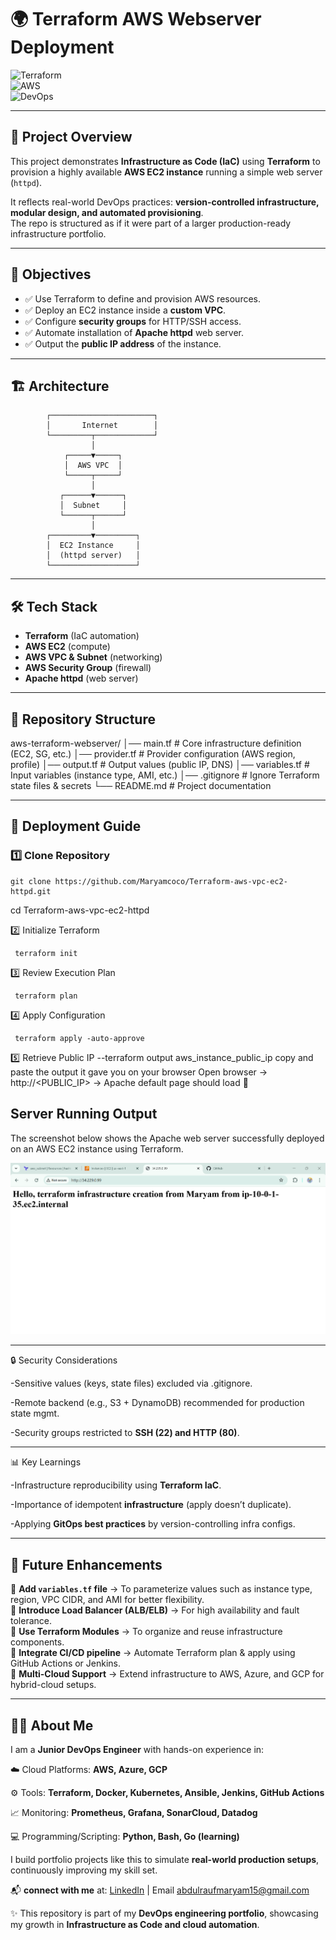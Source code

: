  # 🌍 Terraform AWS Webserver Deployment  

![Terraform](https://img.shields.io/badge/IaC-Terraform-7B42BC?style=flat&logo=terraform)  
![AWS](https://img.shields.io/badge/Cloud-AWS-FF9900?style=flat&logo=amazonaws)  
![DevOps](https://img.shields.io/badge/Practice-DevOps-2496ED?style=flat&logo=docker)  

---

## 📖 Project Overview  

This project demonstrates **Infrastructure as Code (IaC)** using **Terraform** to provision a highly available **AWS EC2 instance** running a simple web server (`httpd`).  

It reflects real-world DevOps practices: **version-controlled infrastructure, modular design, and automated provisioning**.  
The repo is structured as if it were part of a larger production-ready infrastructure portfolio.  

---

## 🎯 Objectives  

- ✅ Use Terraform to define and provision AWS resources.  
- ✅ Deploy an EC2 instance inside a **custom VPC**.  
- ✅ Configure **security groups** for HTTP/SSH access.  
- ✅ Automate installation of **Apache httpd** web server.  
- ✅ Output the **public IP address** of the instance.  

---

## 🏗️ Architecture  
            ┌───────────────────────┐
            │       Internet        │
            └─────────┬─────────────┘
                      │
                ┌─────▼─────┐
                │  AWS VPC  │
                └─────┬─────┘
                      │
               ┌──────▼──────┐
               │  Subnet     │
               └──────┬──────┘
                      │
            ┌─────────▼─────────┐
            │  EC2 Instance     │
            │  (httpd server)   │
            └───────────────────┘

---

## 🛠️ Tech Stack  

- **Terraform** (IaC automation)  
- **AWS EC2** (compute)  
- **AWS VPC & Subnet** (networking)  
- **AWS Security Group** (firewall)  
- **Apache httpd** (web server)  

---

## 📂 Repository Structure  
 aws-terraform-webserver/
│── main.tf # Core infrastructure definition (EC2, SG, etc.)
│── provider.tf # Provider configuration (AWS region, profile)
│── output.tf # Output values (public IP, DNS)
│── variables.tf # Input variables (instance type, AMI, etc.)
│── .gitignore # Ignore Terraform state files & secrets
└── README.md # Project documentation

---

## 🚀 Deployment Guide  

### 1️⃣ Clone Repository  
```
git clone https://github.com/Maryamcoco/Terraform-aws-vpc-ec2-httpd.git
```
 cd Terraform-aws-vpc-ec2-httpd
 
2️⃣ Initialize Terraform
```
 terraform init
```
3️⃣ Review Execution Plan
```
 terraform plan
```
4️⃣ Apply Configuration
```
 terraform apply -auto-approve
```
5️⃣ Retrieve Public IP
--terraform output aws_instance_public_ip copy and paste the output it gave you on your browser
Open browser → http://<PUBLIC_IP> → Apache default page should load 🎉

## Server Running Output

The screenshot below shows the Apache web server successfully deployed on an AWS EC2 instance using Terraform.

![Apache Server Running](https://github.com/Maryamcoco/Terraform-aws-vpc-ec2-httpd/blob/master/Screenshot%202025-08-24%20050655.png)



---
🔒 Security Considerations

-Sensitive values (keys, state files) excluded via .gitignore.

-Remote backend (e.g., S3 + DynamoDB) recommended for production state mgmt.

-Security groups restricted to **SSH (22) and HTTP (80)**.

---
📊 Key Learnings

-Infrastructure reproducibility using **Terraform IaC**.

-Importance of idempotent **infrastructure** (apply doesn’t duplicate).

-Applying **GitOps best practices** by version-controlling infra configs.

---
## 🚀 Future Enhancements  

🔹 **Add `variables.tf` file** → To parameterize values such as instance type, region, VPC CIDR, and AMI for better flexibility.  
🔹 **Introduce Load Balancer (ALB/ELB)** → For high availability and fault tolerance.  
🔹 **Use Terraform Modules** → To organize and reuse infrastructure components.  
🔹 **Integrate CI/CD pipeline** → Automate Terraform plan & apply using GitHub Actions or Jenkins.  
🔹 **Multi-Cloud Support** → Extend infrastructure to AWS, Azure, and GCP for hybrid-cloud setups.  

----
## 👩‍💻 About Me

I am a **Junior DevOps Engineer** with hands-on experience in:

☁️ Cloud Platforms: **AWS, Azure, GCP**

⚙️ Tools: **Terraform, Docker, Kubernetes, Ansible, Jenkins, GitHub Actions**

📈 Monitoring: **Prometheus, Grafana, SonarCloud, Datadog**

💻 Programming/Scripting: **Python, Bash, Go (learning)**

I build portfolio projects like this to simulate **real-world production setups**, continuously improving my skill set.

📬 **connect with me** at: [LinkedIn](https://www.linkedin.com/in/maryam-temitope-2a3428373/)
 | Email abdulraufmaryam15@gmail.com

✨ This repository is part of my **DevOps engineering portfolio**, showcasing my growth in **Infrastructure as Code and cloud automation**.



